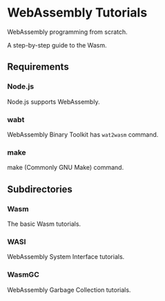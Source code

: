 # WebAssembly Tutorials

WebAssembly programming from scratch.

A step-by-step guide to the Wasm.


## Requirements

### Node.js

Node.js supports WebAssembly.

### wabt

WebAssembly Binary Toolkit has `wat2wasm` command.

### make

make (Commonly GNU Make) command.


## Subdirectories

### Wasm

The basic Wasm tutorials.

### WASI

WebAssembly System Interface tutorials.

### WasmGC

WebAssembly Garbage Collection tutorials.

